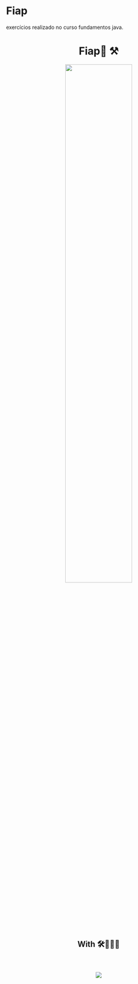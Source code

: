 # Fiap
exercícios realizado no curso fundamentos java.


<h1  align="center">Fiap📑 ⚒</H1>

  <div align="center">
<img src="https://dbabrasil.net.br/wp-content/uploads/2018/09/fiap-300x157.png" style="width: 60%;">
 

</div>


<h2  align="center"> With 🛠👩🏽‍💻 <h2>
<br>
<table align="center" style=" width: 60%" >
  
     
<div align="center">
  <img  src="https://img.shields.io/badge/Java-5B4638?style=for-the-badge&logo=java&logoColor=white">
 
</div>

<br>

